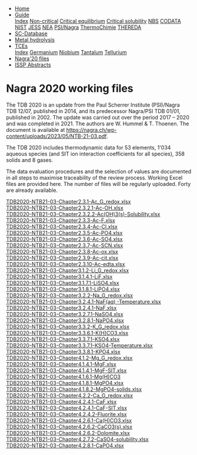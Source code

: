 <ul>
  <li><a class="active" href="/">Home</a></li>
  <li class="dropdown">
    <a href="javascript:void(0)" class="dropbtn">Guide</a>
    <div class="dropdown-content">
       <a href="guide/index.html">Index</a>
      <a href="guide/noncritical.html">Non-critical</a>
      <a href="guide/critical-equilibrium.html">Critical equilibrium</a>
      <a href="guide/critical-solubility.html">Critical solubility</a>
      <a href="guide/NBS.html">NBS</a>
      <a href="guide/CODATA.html">CODATA</a>
      <a href="guide/NIST.html">NIST</a>
      <a href="guide/JESS.html">JESS</a>
      <a href="guide/NEA.html">NEA</a>
      <a href="guide/PSI.html">PSI/Nagra</a>
      <a href="guide/thermochimie.html">ThermoChimie</a>
      <a href="guide/THEREDA.html">THEREDA</a>
    </div>
  </li>
  <li><a href="/sc-database.html">SC-Database</a></li>
  <li><a href="/hydrolysis.html">Metal hydrolysis</a></li>
  <li class="dropdown">
    <a href="javascript:void(0)" class="dropbtn">TCEs</a>
    <div class="dropdown-content">
      <a href="TCE/index.html">Index</a>
      <a href="TCE/germanium.html">Germanium</a>
      <a href="TCE/niobium.html">Niobium</a>
      <a href="TCE/tantalum.html">Tantalum</a>
      <a href="TCE/tellurium.html">Tellurium</a>
    </div>
  </li>
  <li><a class="active" href="/">Nagra'20 files</a></li>
  <li><a href="ISSP-abstracts.html">ISSP Abstracts</a></li>
</ul>

# Nagra 2020 working files

The TDB 2020 is an update from the Paul Scherrer Institute (PSI)/Nagra TDB 12/07, published in 2014, and its predecessor Nagra/PSI TDB 01/01, published in 2002. The update was carried out over the period 2017 – 2020 and was completed in 2021. The authors are W. Hummel & T. Thoenen. The document is available at <a href="https://nagra.ch/wp-content/uploads/2023/05/NTB-21-03.pdf" target="_blank" rel="noopener">https://nagra.ch/wp-content/uploads/2023/05/NTB-21-03.pdf</a>.

The TDB 2020 includes thermodynamic data for 53 elements, 1'034 aqueous species (and SIT ion interaction coefficients for all species), 358 solids and 8 gases.

The data evaluation procedures and the selection of values are documented in all steps to maximise traceability of the review process. Working Excel files are provided here. The number of files will be regularly uploaded. Forty are already available.

<a href="Nagra/TDB2020-NTB21-03-Chapter2.3.1-Ac_G_redox.xlsx">TDB2020-NTB21-03-Chapter2.3.1-Ac_G_redox.xlsx</a><br/>
<a href="Nagra/TDB2020-NTB21-03-Chapter2.3.2.1-Ac-OH.xlsx">TDB2020-NTB21-03-Chapter2.3.2.1-Ac-OH.xlsx</a><br/>
<a href="Nagra/TDB2020-NTB21-03-Chapter2.3.2.2-Ac(OH)3(s)-Solubility.xlsx">TDB2020-NTB21-03-Chapter2.3.2.2-Ac(OH)3(s)-Solubility.xlsx</a><br/>
<a href="Nagra/TDB2020-NTB21-03-Chapter2.3.3-Ac-F.xlsx">TDB2020-NTB21-03-Chapter2.3.3-Ac-F.xlsx</a><br/>
<a href="Nagra/TDB2020-NTB21-03-Chapter2.3.4-Ac-Cl.xlsx">TDB2020-NTB21-03-Chapter2.3.4-Ac-Cl.xlsx</a><br/>
<a href="Nagra/TDB2020-NTB21-03-Chapter2.3.5-Ac-PO4.xlsx">TDB2020-NTB21-03-Chapter2.3.5-Ac-PO4.xlsx</a><br/>
<a href="Nagra/TDB2020-NTB21-03-Chapter2.3.6-Ac-SO4.xlsx">TDB2020-NTB21-03-Chapter2.3.6-Ac-SO4.xlsx</a><br/>
<a href="Nagra/TDB2020-NTB21-03-Chapter2.3.7-Ac-SCN.xlsx">TDB2020-NTB21-03-Chapter2.3.7-Ac-SCN.xlsx</a><br/>
<a href="Nagra/TDB2020-NTB21-03-Chapter2.3.8-Ac-ox.xlsx">TDB2020-NTB21-03-Chapter2.3.8-Ac-ox.xlsx</a><br/>
<a href="Nagra/TDB2020-NTB21-03-Chapter2.3.9-Ac-cit.xlsx">TDB2020-NTB21-03-Chapter2.3.9-Ac-cit.xlsx</a><br/>
<a href="Nagra/TDB2020-NTB21-03-Chapter2.3.10-Ac-edta.xlsx">TDB2020-NTB21-03-Chapter2.3.10-Ac-edta.xlsx</a><br/>
<a href="Nagra/TDB2020-NTB21-03-Chapter3.1.2-Li_G_redox.xlsx">TDB2020-NTB21-03-Chapter3.1.2-Li_G_redox.xlsx</a><br/>
<a href="Nagra/TDB2020-NTB21-03-Chapter3.1.4.1-LiF.xlsx">TDB2020-NTB21-03-Chapter3.1.4.1-LiF.xlsx</a><br/>
<a href="Nagra/TDB2020-NTB21-03-Chapter3.1.7.1-LiSO4.xlsx">TDB2020-NTB21-03-Chapter3.1.7.1-LiSO4.xlsx</a><br/>
<a href="Nagra/TDB2020-NTB21-03-Chapter3.1.8.1-LiPO4.xlsx">TDB2020-NTB21-03-Chapter3.1.8.1-LiPO4.xlsx</a><br/>
<a href="Nagra/TDB2020-NTB21-03-Chapter3.2.2-Na_G_redox.xlsx">TDB2020-NTB21-03-Chapter3.2.2-Na_G_redox.xlsx</a><br/>
<a href="Nagra/TDB2020-NTB21-03-Chapter3.2.4.1-NaF(aq) -Temperature.xlsx">TDB2020-NTB21-03-Chapter3.2.4.1-NaF(aq) -Temperature.xlsx</a><br/>
<a href="Nagra/TDB2020-NTB21-03-Chapter3.2.4.1-NaF.xlsx">TDB2020-NTB21-03-Chapter3.2.4.1-NaF.xlsx</a><br/>
<a href="Nagra/TDB2020-NTB21-03-Chapter3.2.7.1-NaSO4.xlsx">TDB2020-NTB21-03-Chapter3.2.7.1-NaSO4.xlsx</a><br/>
<a href="Nagra/TDB2020-NTB21-03-Chapter3.2.8.1-NaPO4.xlsx">TDB2020-NTB21-03-Chapter3.2.8.1-NaPO4.xlsx</a><br/>
<a href="Nagra/TDB2020-NTB21-03-Chapter3.3.2-K_G_redox.xlsx">TDB2020-NTB21-03-Chapter3.3.2-K_G_redox.xlsx</a><br/>
<a href="Nagra/TDB2020-NTB21-03-Chapter3.3.6.1-K(H)CO3.xlsx">TDB2020-NTB21-03-Chapter3.3.6.1-K(H)CO3.xlsx</a><br/>
<a href="Nagra/TDB2020-NTB21-03-Chapter3.3.7.1-KSO4.xlsx">TDB2020-NTB21-03-Chapter3.3.7.1-KSO4.xlsx</a><br/>
<a href="Nagra/TDB2020-NTB21-03-Chapter3.3.7.1-KSO4-Temperature.xlsx">TDB2020-NTB21-03-Chapter3.3.7.1-KSO4-Temperature.xlsx</a><br/>
<a href="Nagra/TDB2020-NTB21-03-Chapter3.3.8.1-KPO4.xlsx">TDB2020-NTB21-03-Chapter3.3.8.1-KPO4.xlsx</a><br/>
<a href="Nagra/TDB2020-NTB21-03-Chapter4.1.2-Mg_G_redox.xlsx">TDB2020-NTB21-03-Chapter4.1.2-Mg_G_redox.xlsx</a><br/>
<a href="Nagra/TDB2020-NTB21-03-Chapter4.1.4.1-MgF.xlsx">TDB2020-NTB21-03-Chapter4.1.4.1-MgF.xlsx</a><br/>
<a href="Nagra/TDB2020-NTB21-03-Chapter4.1.4.1-MgF-SIT.xlsx">TDB2020-NTB21-03-Chapter4.1.4.1-MgF-SIT.xlsx</a><br/>
<a href="Nagra/TDB2020-NTB21-03-Chapter4.1.6.1-Mg(H)CO3.xlsx">TDB2020-NTB21-03-Chapter4.1.6.1-Mg(H)CO3</a><br/>
<a href="Nagra/TDB2020-NTB21-03-Chapter4.1.8.1-MgPO4.xlsx">TDB2020-NTB21-03-Chapter4.1.8.1-MgPO4.xlsx</a><br/>
<a href="Nagra/TDB2020-NTB21-03-Chapter4.1.8.2-MgPO4-solids.xlsx">TDB2020-NTB21-03-Chapter4.1.8.2-MgPO4-solids.xlsx</a><br/>
<a href="Nagra/TDB2020-NTB21-03-Chapter4.2.2-Ca_G_redox.xlsx">TDB2020-NTB21-03-Chapter4.2.2-Ca_G_redox.xlsx</a><br/>
<a href="Nagra/TDB2020-NTB21-03-Chapter4.2.4.1-CaF.xlsx">TDB2020-NTB21-03-Chapter4.2.4.1-CaF.xlsx</a><br/>
<a href="Nagra/TDB2020-NTB21-03-Chapter4.2.4.1-CaF-SIT.xlsx">TDB2020-NTB21-03-Chapter4.2.4.1-CaF-SIT.xlsx</a><br/>
<a href="Nagra/TDB2020-NTB21-03-Chapter4.2.4.2-Fluorite.xlsx">TDB2020-NTB21-03-Chapter4.2.4.2-Fluorite.xlsx</a><br/>
<a href="Nagra/TDB2020-NTB21-03-Chapter4.2.6.1-Ca(H)CO3.xlsx">TDB2020-NTB21-03-Chapter4.2.6.1-Ca(H)CO3.xlsx</a><br/>
<a href="Nagra/TDB2020-NTB21-03-Chapter4.2.6.2-CaCO3(s).xlsx">TDB2020-NTB21-03-Chapter4.2.6.2-CaCO3(s).xlsx</a><br/>
<a href="Nagra/TDB2020-NTB21-03-Chapter4.2.6.2-Dolomite.xlsx">TDB2020-NTB21-03-Chapter4.2.6.2-Dolomite.xlsx</a><br/>
<a href="Nagra/TDB2020-NTB21-03-Chapter4.2.7.2-CaSO4-solubility.xlsx">TDB2020-NTB21-03-Chapter4.2.7.2-CaSO4-solubility.xlsx</a><br/>
<a href="Nagra/TDB2020-NTB21-03-Chapter4.2.8.1-CaPO4.xlsx">TDB2020-NTB21-03-Chapter4.2.8.1-CaPO4.xlsx</a>
